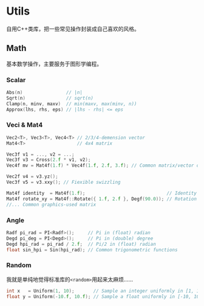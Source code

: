 # Utils

自用C++类库，把一些常见操作封装成自己喜欢的风格。

## Math

基本数学操作，主要服务于图形学编程。

### Scalar

```c++
Abs(n)                // |n|
Sqrt(n)               // sqrt(n)
Clamp(n, minv, maxv)  // min(maxv, max(minv, n))
Approx(lhs, rhs, eps) // |lhs - rhs| <= eps
```

### Veci & Mat4

```c++
Vec2<T>, Vec3<T>, Vec4<T> // 2/3/4-demension vector
Mat4<T>                   // 4x4 matrix

Vec3f v1 = ..., v2 = ...;
Vec3f v3 = Cross(2.f * v1, v2);
Vec4f mv = Mat4f(1.f) * Vec4f(1.f, 2.f, 3.f); // Common matrix/vector operations

Vec2f v4 = v3.yz();
Vec3f v5 = v3.xxy(); // Fiexible swizzling

Mat4f identity  = Mat4f(1.f);                              // Identity
Mat4f rotate_xy = Mat4f::Rotate({ 1.f, 2.f }, Degf(90.0)); // Rotation
//... Common graphics-used matrix
```

### Angle

```c++
Radf pi_rad = PI<Radf>();     // Pi in (float) radian
Degd pi_deg = PI<Degd>();     // Pi in (double) degree
Degd hpi_rad = pi_rad / 2.f;  // Pi/2 in (float) radian
float sin_hpi = Sin(hpi_rad); // Common trigonometric functions
```

### Random

我就是单纯地觉得标准库的`<random>`用起来太麻烦……

```c++
int x   = Uniform(1, 10);       // Sample an integer uniformly in [1, 10]
float y = Uniform(-10.f, 10.f); // Sample a float uniformly in [-10, 10]
```

